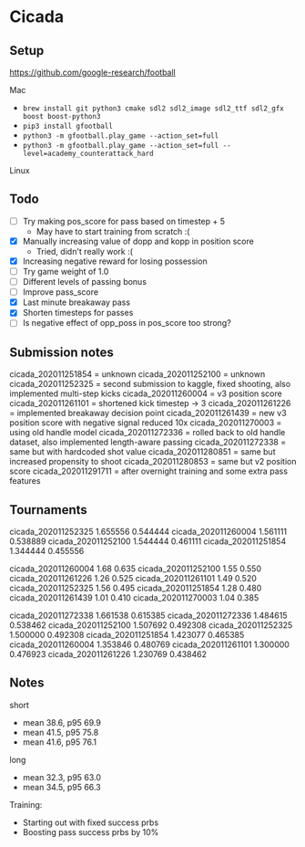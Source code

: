 # Cicada

## Setup

https://github.com/google-research/football

Mac

  - `brew install git python3 cmake sdl2 sdl2_image sdl2_ttf sdl2_gfx boost boost-python3`
  - `pip3 install gfootball`
  - `python3 -m gfootball.play_game --action_set=full`
  - `python3 -m gfootball.play_game --action_set=full --level=academy_counterattack_hard`

Linux

## Todo

- [ ] Try making pos_score for pass based on timestep + 5
  - May have to start training from scratch :(
- [x] Manually increasing value of dopp and kopp in position score
  - Tried, didn't really work :(
- [x] Increasing negative reward for losing possession
- [ ] Try game weight of 1.0
- [ ] Different levels of passing bonus
- [ ] Improve pass_score
- [x] Last minute breakaway pass
- [x] Shorten timesteps for passes
- [ ] Is negative effect of opp_poss in pos_score too strong?

## Submission notes

cicada_202011251854 = unknown
cicada_202011252100 = unknown
cicada_202011252325 = second submission to kaggle, fixed shooting, also implemented multi-step kicks
cicada_202011260004 = v3 position score
cicada_202011261101 = shortened kick timestep -> 3
cicada_202011261226 = implemented breakaway decision point
cicada_202011261439 = new v3 position score with negative signal reduced 10x
cicada_202011270003 = using old handle model
cicada_202011272336 = rolled back to old handle dataset, also implemented length-aware passing
cicada_202011272338 = same but with hardcoded shot value
cicada_202011280851 = same but increased propensity to shoot
cicada_202011280853 = same but v2 position score
cicada_202011291711 = after overnight training and some extra pass features

## Tournaments

cicada_202011252325    1.655556    0.544444
cicada_202011260004    1.561111    0.538889
cicada_202011252100    1.544444    0.461111
cicada_202011251854    1.344444    0.455556

cicada_202011260004    1.68    0.635
cicada_202011252100    1.55    0.550
cicada_202011261226    1.26    0.525
cicada_202011261101    1.49    0.520
cicada_202011252325    1.56    0.495
cicada_202011251854    1.28    0.480
cicada_202011261439    1.01    0.410
cicada_202011270003    1.04    0.385

cicada_202011272338    1.661538    0.615385
cicada_202011272336    1.484615    0.538462
cicada_202011252100    1.507692    0.492308
cicada_202011252325    1.500000    0.492308
cicada_202011251854    1.423077    0.465385
cicada_202011260004    1.353846    0.480769
cicada_202011261101    1.300000    0.476923
cicada_202011261226    1.230769    0.438462

## Notes

short
- mean 38.6, p95 69.9
- mean 41.5, p95 75.8
- mean 41.6, p95 76.1

long
- mean 32.3, p95 63.0
- mean 34.5, p95 66.3

Training:

- Starting out with fixed success prbs
- Boosting pass success prbs by 10%